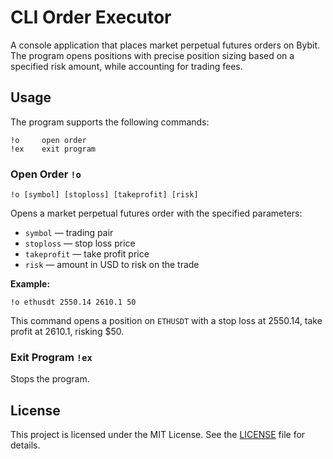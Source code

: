 # CLI Order Executor

A console application that places market perpetual futures orders on Bybit. The program opens positions with precise position sizing based on a specified risk amount, while accounting for trading fees.

## Usage

The program supports the following commands:

    !o     open order
    !ex    exit program

### Open Order `!o`

`!o [symbol] [stoploss] [takeprofit] [risk]`

Opens a market perpetual futures order with the specified parameters:

- `symbol` — trading pair
- `stoploss` — stop loss price
- `takeprofit` — take profit price
- `risk` — amount in USD to risk on the trade

**Example:**

`!o ethusdt 2550.14 2610.1 50`

This command opens a position on `ETHUSDT` with a stop loss at 2550.14, take profit at 2610.1, risking $50.

### Exit Program `!ex`

Stops the program.

## License

This project is licensed under the MIT License. See the [LICENSE](LICENSE) file for details.